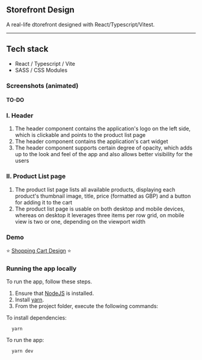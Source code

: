 ## Storefront Design

A real-life dtorefront designed with React/Typescript/Vitest.

<hr />

## Tech stack

- React / Typescript / Vite
- SASS / CSS Modules

### Screenshots (animated)

#### TO-DO

### I. Header

1. The header component contains the application's logo on the left side, which is clickable and points to the product list page
2. The header component contains the application's cart widget
3. The header component supports certain degree of opacity, which adds up to the look and feel of the app and also allows better visibility for the users

### II. Product List page

1. The product list page lists all available products, displaying each product's thumbnail image, title, price (formatted as GBP) and a button for adding it to the cart
2. The product list page is usable on both desktop and mobile devices, whereas on desktop it leverages three items per row grid, on mobile view is two or one, depending on the viewport width

### Demo

:star: [Shopping Cart Design](https://shopping-cart-app-coral.vercel.app/) :star:

### Running the app locally

To run the app, follow these steps.

1. Ensure that [NodeJS](http://nodejs.org/) is installed.
2. Install [yarn](https://classic.yarnpkg.com/en/docs/install/#windows-stable/).
3. From the project folder, execute the following commands:

To install dependencies:

```shell
  yarn
```

To run the app:

```shell
  yarn dev
```

